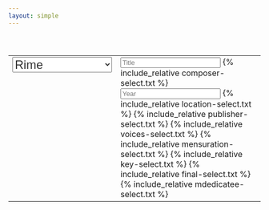 ```yaml
---
layout: simple
---
```


<style>

.select {
	font-size: 18pt;
	color: #333;
}

</style>


<table style="padding-top:40px; padding-bottom:40px" width="100%">
<tr><td style="width:200px; vertical-align:top">

<select class="genre select">
	<option value="rime">Rime</option>
	<option value="gerusalemme">Gerusalemme</option>
	<option value="aminta">Aminta</option>
	<option value="ecloghe">Ecloghe</option>
	<option value="rinaldo">Rinaldo</option>
	<option value="lagrime">Lagrime</option>
	<option value="torrismondo">Re Torrismondo</option>
	<option value="conquistata">Gerusalemme c.</option>
</select>

<br>
<div id="work-count"></div>
</td><td style="vertical-align:top">
<input style="width:200px;" placeholder="Title" id="browse-title" value="" />
{% include_relative composer-select.txt %}
<input style="width:200px;" placeholder="Year" id="browse-year" value="" />
{% include_relative location-select.txt %}
{% include_relative publisher-select.txt %}
<!--
<input style="width:200px;" placeholder="Orig. voices" id="browse-ovoices" value="" />
<input style="width:200px;" placeholder="Extant voices" id="browse-evoices" value="" />
-->
{% include_relative voices-select.txt %}
{% include_relative mensuration-select.txt %}
{% include_relative key-select.txt %}
{% include_relative final-select.txt %}
{% include_relative mdedicatee-select.txt %}

</td>
</tr>
</table>

<div id="browse-results">

</div>

